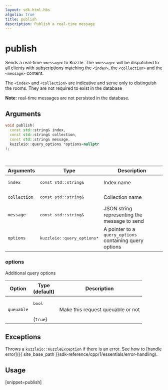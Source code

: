 ```yaml
---
layout: sdk.html.hbs
algolia: true
title: publish
description: Publish a real-time message
---
```


# publish

Sends a real-time `<message>` to Kuzzle. The `<message>` will be dispatched to all clients with subscriptions matching the `<index>`, the `<collection>` and the `<message>` content.

The `<index>` and `<collection>` are indicative and serve only to distinguish the rooms. They are not required to exist in the database

**Note:** real-time messages are not persisted in the database.

## Arguments

```cpp
void publish(
  const std::string& index,
  const std::string& collection,
  const std::string& message,
  kuzzleio::query_options *options=nullptr
);
```

<br/>

| Arguments    | Type    | Description |
|--------------|---------|-------------|
| `index` | <pre>const std::string&</pre> | Index name    |
| `collection` | <pre>const std::string&</pre> | Collection name    |
| `message` | <pre>const std::string&</pre> | JSON string representing the message to send |
| `options` | <pre>kuzzleio::query_options*</pre> | A pointer to a `query_options` containing query options |

### options

Additional query options

| Option     | Type<br/>(default)  | Description   |
| ---------- | ------- | --------------------------------- |
| `queuable` | <pre>bool</pre><br/>(`true`) | Make this request queuable or not |

## Exceptions

Throws a `kuzzleio::KuzzleException` if there is an error. See how to [handle error]({{ site_base_path }}sdk-reference/cpp/1/essentials/error-handling).

## Usage

[snippet=publish]
